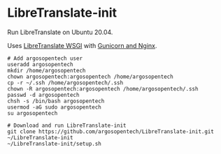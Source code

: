 # LibreTranslate-init
Run LibreTranslate on Ubuntu 20.04.

Uses [LibreTranslate WSGI](https://community.libretranslate.com/t/is-wsgi-currently-supported/24/3) with [Gunicorn and Nginx](https://www.digitalocean.com/community/tutorials/how-to-serve-flask-applications-with-gunicorn-and-nginx-on-ubuntu-18-04).

```
# Add argosopentech user
useradd argosopentech
mkdir /home/argosopentech
chown argosopentech:argosopentech /home/argosopentech
cp -r ~/.ssh /home/argosopentech/.ssh
chown -R argosopentech:argosopentech /home/argosopentech/.ssh
passwd -d argosopentech
chsh -s /bin/bash argosopentech
usermod -aG sudo argosopentech
su argosopentech

# Download and run LibreTranslate-init
git clone https://github.com/argosopentech/LibreTranslate-init.git ~/LibreTranslate-init
~/LibreTranslate-init/setup.sh

```
